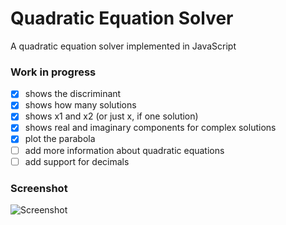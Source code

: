 # Quadratic Equation Solver
A quadratic equation solver implemented in JavaScript

### Work in progress
- [x] shows the discriminant
- [x] shows how many solutions
- [x] shows x1 and x2 (or just x, if one solution)
- [x] shows real and imaginary components for complex solutions
- [x] plot the parabola
- [ ] add more information about quadratic equations
- [ ] add support for decimals

### Screenshot
![Screenshot](https://i.imgur.com/Ldc8gpE.png)